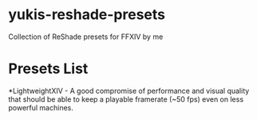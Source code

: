 # yukis-reshade-presets
Collection of ReShade presets for FFXIV by me

# Presets List
*LightweightXIV - A good compromise of performance and visual quality that should be able to keep a playable framerate (~50 fps) even on less powerful machines.

